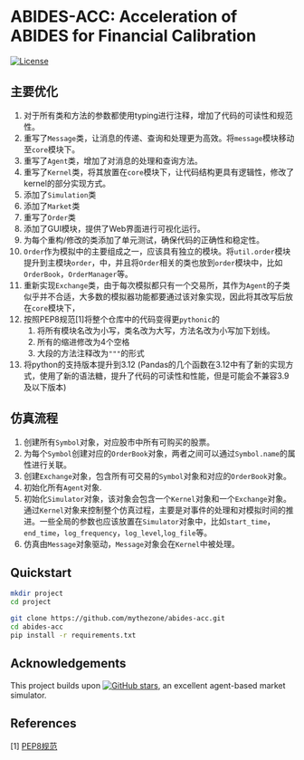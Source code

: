 # ABIDES-ACC: Acceleration of ABIDES for Financial Calibration
[![License](https://img.shields.io/github/license/mythezone/abides-acc.svg)](https://github.com/mythezone/abides-acc/blob/main/LICENSE)

## 主要优化
1. 对于所有类和方法的参数都使用typing进行注释，增加了代码的可读性和规范性。
2. 重写了`Message`类，让消息的传递、查询和处理更为高效。将`message`模块移动至`core`模块下。
3. 重写了`Agent`类，增加了对消息的处理和查询方法。
4. 重写了`Kernel`类，将其放置在`core`模块下，让代码结构更具有逻辑性，修改了kernel的部分实现方式。
5. 添加了`Simulation`类
6. 添加了`Market`类
7. 重写了`Order`类
8. 添加了GUI模块，提供了Web界面进行可视化运行。
9. 为每个重构/修改的类添加了单元测试，确保代码的正确性和稳定性。
10. `Order`作为模拟中的主要组成之一，应该具有独立的模块。将`util.order`模块提升到主模块`order`，中，并且将`Order`相关的类也放到`order`模块中，比如`OrderBook`，`OrderManager`等。
11. 重新实现`Exchange`类，由于每次模拟都只有一个交易所，其作为`Agent`的子类似乎并不合适，大多数的模拟器功能都要通过该对象实现，因此将其改写后放在`core`模块下，
12. 按照PEP8规范[1]将整个仓库中的代码变得更`pythonic`的
    1. 将所有模块名改为小写，类名改为大写，方法名改为小写加下划线。
    2. 所有的缩进修改为4个空格
    3. 大段的方法注释改为`"""`的形式
13. 将python的支持版本提升到3.12 (Pandas的几个函数在3.12中有了新的实现方式，使用了新的语法糖，提升了代码的可读性和性能，但是可能会不兼容3.9及以下版本)


## 仿真流程

1. 创建所有`Symbol`对象，对应股市中所有可购买的股票。
2. 为每个`Symbol`创建对应的`OrderBook`对象，两者之间可以通过`Symbol.name`的属性进行关联。 
3. 创建`Exchange`对象，包含所有可交易的`Symbol`对象和对应的`OrderBook`对象。
4. 初始化所有`Agent`对象.
5. 初始化`Simulator`对象，该对象会包含一个`Kernel`对象和一个`Exchange`对象。通过`Kernel`对象来控制整个仿真过程，主要是对事件的处理和对模拟时间的推进。一些全局的参数也应该放置在`Simulator`对象中，比如`start_time`，`end_time`，`log_frequency`，`log_level`,`log_file`等。
6. 仿真由`Message`对象驱动，`Message`对象会在`Kernel`中被处理。



## Quickstart
```bash
mkdir project
cd project

git clone https://github.com/mythezone/abides-acc.git
cd abides-acc
pip install -r requirements.txt
```

## Acknowledgements

This project builds upon [![GitHub stars](https://img.shields.io/github/stars/abides-sim/abides.svg?style=social)](https://github.com/abides-sim/abides/stargazers), an excellent agent-based market simulator.

## References
[1] [PEP8规范](https://peps.python.org/pep-0008/)